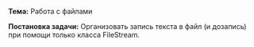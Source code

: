 ﻿**Тема:** Работа с файлами

**Постановка задачи:** Организовать запись текста в файл (и дозапись) при помощи только класса FileStream. 